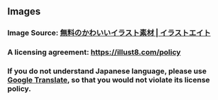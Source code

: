 ## Images

### Image Source: [無料のかわいいイラスト素材 | イラストエイト](https://illust8.com/)

### A licensing agreement: https://illust8.com/policy

### If you do not understand Japanese language, please use [Google Translate](https://translate.google.com/), so that you would not violate its license policy.
